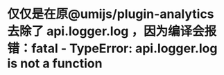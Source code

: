 # 仅仅是在原@umijs/plugin-analytics 去除了 api.logger.log ，因为编译会报错：fatal - TypeError: api.logger.log is not a function
